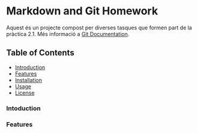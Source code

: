 # Markdown and Git Homework

Aquest és un projecte compost per diverses tasques que formen part de la pràctica 2.1. Més informació a [Git Documentation](https://git-scm.com/doc).

## Table of Contents

- [Introduction](#introduction)
- [Features](#features)
- [Installation](installation)
- [Usage](usage)
- [License](license)

### Intoduction

### Features

###
